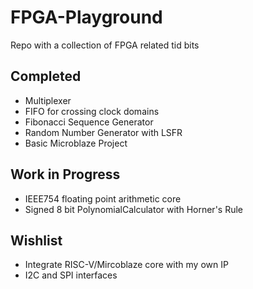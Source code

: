 # FPGA-Playground
Repo with a collection of FPGA related tid bits

## Completed

* Multiplexer
* FIFO for crossing clock domains
* Fibonacci Sequence Generator
* Random Number Generator with LSFR
* Basic Microblaze Project

## Work in Progress

* IEEE754 floating point arithmetic core
* Signed 8 bit PolynomialCalculator with Horner's Rule

## Wishlist

* Integrate RISC-V/Mircoblaze core with my own IP
* I2C and SPI interfaces
